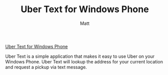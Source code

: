 ﻿---
layout: post
title: Uber Text for Windows Phone
author: Matt
permalink: /2012/03/uber-text-for-windows-phone/
categories:
  - Projects
tags:
  - windowsphone
format: link
---

[Uber Text for Windows Phone][1]

 [1]: http://www.windowsphone.com/en-US/apps/3ab85499-42f1-4009-87bf-c8743e003c02

Uber Text is a simple application that makes it easy to use Uber on your Windows Phone. Uber Text will lookup the address for your current location and request a pickup via text message.